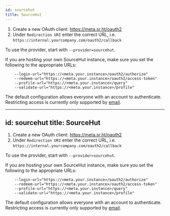 ```yaml
---
id: sourcehut
title: SourceHut
---
```


1.  Create a new OAuth client: https://meta.sr.ht/oauth2
2.  Under `Redirection URI` enter the correct URL, i.e.
    `https://internal.yourcompany.com/oauth2/callback`

To use the provider, start with `--provider=sourcehut`.

If you are hosting your own SourceHut instance, make sure you set the following
to the appropriate URLs:

```shell
    --login-url="https://<meta.your.instance>/oauth2/authorize"
    --redeem-url="https://<meta.your.instance>/oauth2/access-token"
    --profile-url="https://<meta.your.instance>/query"
    --validate-url="https://<meta.your.instance>/profile"
```

The default configuration allows everyone with an account to authenticate.
Restricting access is currently only supported by
[email](index.md#email-authentication).

---
id: sourcehut
title: SourceHut
---

1.  Create a new OAuth client: https://meta.sr.ht/oauth2
2.  Under `Redirection URI` enter the correct URL, i.e.
    `https://internal.yourcompany.com/oauth2/callback`

To use the provider, start with `--provider=sourcehut`.

If you are hosting your own SourceHut instance, make sure you set the following
to the appropriate URLs:

```shell
    --login-url="https://<meta.your.instance>/oauth2/authorize"
    --redeem-url="https://<meta.your.instance>/oauth2/access-token"
    --profile-url="https://<meta.your.instance>/query"
    --validate-url="https://<meta.your.instance>/profile"
```

The default configuration allows everyone with an account to authenticate.
Restricting access is currently only supported by
[email](#email-authentication).

